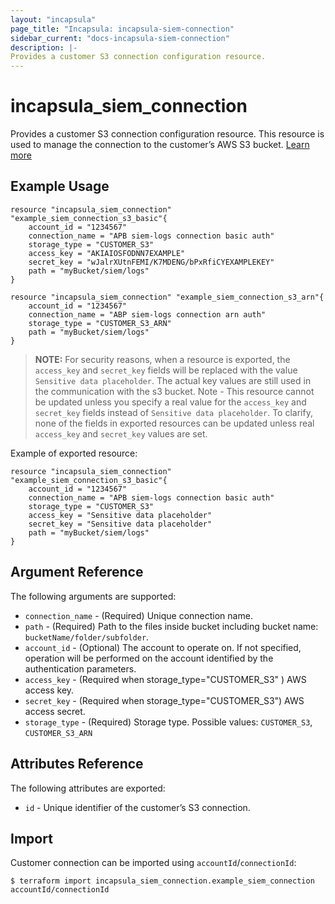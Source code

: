```yaml
---
layout: "incapsula"
page_title: "Incapsula: incapsula-siem-connection"
sidebar_current: "docs-incapsula-siem-connection"
description: |-
Provides a customer S3 connection configuration resource.
---
```


# incapsula_siem_connection

Provides a customer S3 connection configuration resource.
This resource is used to manage the connection to the customer’s AWS S3 bucket.
[Learn more](https://docs.imperva.com/bundle/cloud-application-security/page/siem-log-configuration.htm)

## Example Usage

```hcl
resource "incapsula_siem_connection" "example_siem_connection_s3_basic"{
	account_id = "1234567"
	connection_name = "APB siem-logs connection basic auth"
	storage_type = "CUSTOMER_S3"
  	access_key = "AKIAIOSFODNN7EXAMPLE"
  	secret_key = "wJalrXUtnFEMI/K7MDENG/bPxRfiCYEXAMPLEKEY"
  	path = "myBucket/siem/logs"
}

resource "incapsula_siem_connection" "example_siem_connection_s3_arn"{
	account_id = "1234567"
	connection_name = "ABP siem-logs connection arn auth"
	storage_type = "CUSTOMER_S3_ARN"
  	path = "myBucket/siem/logs"
}
```
> **NOTE:**
For security reasons, when a resource is exported, the `access_key` and `secret_key` fields will be replaced with the value `Sensitive data placeholder`.
The actual key values are still used in the communication with the s3 bucket.
Note - This resource cannot be updated unless you specify a real value for the `access_key` and `secret_key` fields instead of `Sensitive data placeholder`.
To clarify, none of the fields in exported resources can be updated unless real `access_key` and `secret_key` values are set.

Example of exported resource:

```hcl
resource "incapsula_siem_connection" "example_siem_connection_s3_basic"{
	account_id = "1234567"
	connection_name = "APB siem-logs connection basic auth"
	storage_type = "CUSTOMER_S3"
  	access_key = "Sensitive data placeholder"
  	secret_key = "Sensitive data placeholder"
  	path = "myBucket/siem/logs"
}
```
## Argument Reference

The following arguments are supported:

* `connection_name` - (Required) Unique connection name.
* `path` - (Required) Path to the files inside bucket including bucket name: `bucketName/folder/subfolder`.
* `account_id` - (Optional) The account to operate on. If not specified, operation will be performed on the account identified by the authentication parameters.
* `access_key` - (Required when storage_type="CUSTOMER_S3" ) AWS access key.
* `secret_key` - (Required when storage_type="CUSTOMER_S3") AWS access secret.
* `storage_type` - (Required) Storage type. Possible values: `CUSTOMER_S3`, `CUSTOMER_S3_ARN` 

## Attributes Reference

The following attributes are exported:

* `id` - Unique identifier of the customer’s S3 connection.

## Import

Customer connection  can be imported using `accountId`/`connectionId`:

```
$ terraform import incapsula_siem_connection.example_siem_connection accountId/connectionId
```
